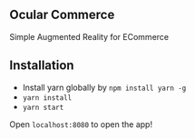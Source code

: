 ## Ocular Commerce

Simple Augmented Reality for ECommerce

## Installation

*  Install yarn globally by `npm install yarn -g`
*  `yarn install`
*  `yarn start`

Open `localhost:8080` to open the app!
